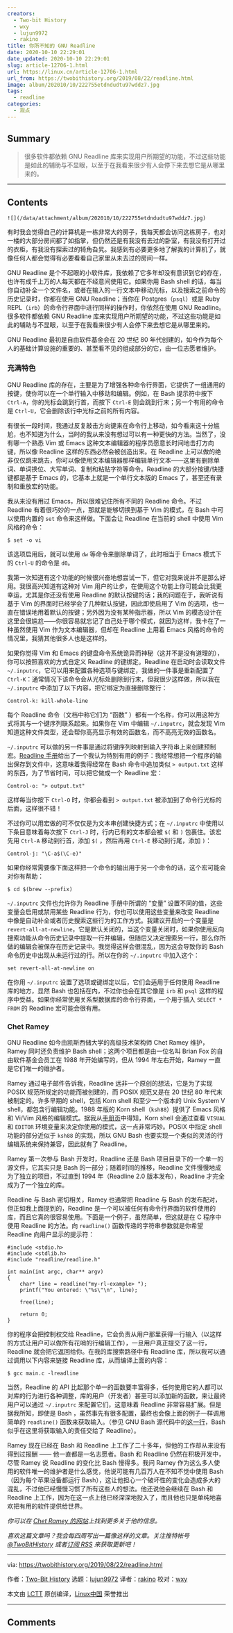 ```yaml
---
creators:
  - Two-bit History
  - wxy
  - lujun9972
  - rakino
title: 你所不知的 GNU Readline
date: 2020-10-10 22:29:01
date_updated: 2020-10-10 22:29:01
slug: article-12706-1.html
url: https://linux.cn/article-12706-1.html
url_from: https://twobithistory.org/2019/08/22/readline.html
image: album/202010/10/222755etdndudtu97wddz7.jpg
tags:
  - readline
categories:
  - 观点
---
```


## Summary

> 很多软件都依赖 GNU Readline 库来实现用户所期望的功能，不过这些功能是如此的辅助与不显眼，以至于在我看来很少有人会停下来去想它是从哪里来的。

***

<!-- more -->

## Contents

`![](/data/attachment/album/202010/10/222755etdndudtu97wddz7.jpg)`

有时我会觉得自己的计算机是一栋非常大的房子，我每天都会访问这栋房子，也对一楼的大部分房间都了如指掌，但仍然还是有我没有去过的卧室，有我没有打开过的衣柜，有我没有探索过的犄角旮旯。我感到有必要更多地了解我的计算机了，就像任何人都会觉得有必要看看自己家里从未去过的房间一样。

GNU Readline 是个不起眼的小软件库，我依赖了它多年却没有意识到它的存在，也许有成千上万的人每天都在不经意间使用它。如果你用 Bash shell 的话，每当你自动补全一个文件名，或者在输入的一行文本中移动光标，以及搜索之前命令的历史记录时，你都在使用 GNU Readline；当你在 Postgres（`psql`）或是 Ruby REPL（`irb`）的命令行界面中进行同样的操作时，你依然在使用 GNU Readline。很多软件都依赖 GNU Readline 库来实现用户所期望的功能，不过这些功能是如此的辅助与不显眼，以至于在我看来很少有人会停下来去想它是从哪里来的。

GNU Readline 最初是自由软件基金会在 20 世纪 80 年代创建的，如今作为每个人的基础计算设施的重要的、甚至看不见的组成部分的它，由一位志愿者维护。

### 充满特色

GNU Readline 库的存在，主要是为了增强各种命令行界面，它提供了一组通用的按键，使你可以在一个单行输入中移动和编辑。例如，在 Bash 提示符中按下 `Ctrl-A`，你的光标会跳到行首，而按下 `Ctrl-E` 则会跳到行末；另一个有用的命令是 `Ctrl-U`，它会删除该行中光标之前的所有内容。

有很长一段时间，我通过反复敲击方向键来在命令行上移动，如今看来这十分尴尬，也不知道为什么，当时的我从来没有想过可以有一种更快的方法。当然了，没有哪一个熟悉 Vim 或 Emacs 这种文本编辑器的程序员愿意长时间地击打方向键，所以像 Readline 这样的东西必然会被创造出来。在 Readline 上可以做的绝非仅仅跳来跳去，你可以像使用文本编辑器那样编辑单行文本——这里有删除单词、单词换位、大写单词、复制和粘贴字符等命令。Readline 的大部分按键/快捷键都是基于 Emacs 的，它基本上就是一个单行文本版的 Emacs 了，甚至还有录制和重放宏的功能。

我从来没有用过 Emacs，所以很难记住所有不同的 Readline 命令。不过 Readline 有着很巧妙的一点，那就是能够切换到基于 Vim 的模式，在 Bash 中可以使用内置的 `set` 命令来这样做。下面会让 Readline 在当前的 shell 中使用 Vim 风格的命令：

```shell
$ set -o vi
```

该选项启用后，就可以使用 `dw` 等命令来删除单词了，此时相当于 Emacs 模式下的 `Ctrl-U` 的命令是 `d0`。

我第一次知道有这个功能的时候很兴奋地想尝试一下，但它对我来说并不是那么好用。我很高兴知道有这种对 Vim 用户的让步，在使用这个功能上你可能会比我更幸运，尤其是你还没有使用 Readline 的默认按键的话；我的问题在于，我听说有基于 Vim 的界面时已经学会了几种默认按键，因此即使启用了 Vim 的选项，也一直在错误地用着默认的按键；另外因为没有某种指示器，所以 Vim 的模态设计在这里会很尴尬——你很容易就忘记了自己处于哪个模式，就因为这样，我卡在了一种虽然使用 Vim 作为文本编辑器，但却在 Readline 上用着 Emacs 风格的命令的情况里，我猜其他很多人也是这样的。

如果你觉得 Vim 和 Emacs 的键盘命令系统诡异而神秘（这并不是没有道理的），你可以按照喜欢的方式自定义 Readline 的键绑定。Readline 在启动时会读取文件 `~/.inputrc`，它可以用来配置各种选项与键绑定，我做的一件事是重新配置了 `Ctrl-K`：通常情况下该命令会从光标处删除到行末，但我很少这样做，所以我在 `~/.inputrc` 中添加了以下内容，把它绑定为直接删除整行：

```shell
Control-k: kill-whole-line
```

每个 Readline 命令（文档中称它们为 “函数” ）都有一个名称，你可以用这种方式将其与一个键序列联系起来。如果你在 Vim 中编辑 `~/.inputrc`，就会发现 Vim 知道这种文件类型，还会帮你高亮显示有效的函数名，而不高亮无效的函数名。

`~/.inputrc` 可以做的另一件事是通过将键序列映射到输入字符串上来创建预制宏。[Readline 手册](https://tiswww.case.edu/php/chet/readline/readline.html)给出了一个我认为特别有用的例子：我经常想把一个程序的输出保存到文件中，这意味着我得经常在 Bash 命令中追加类似 `> output.txt` 这样的东西，为了节省时间，可以把它做成一个 Readline 宏：

```shell
Control-o: "> output.txt"
```

这样每当你按下 `Ctrl-O` 时，你都会看到 `> output.txt` 被添加到了命令行光标的后面，这样很不错！

不过你可以用宏做的可不仅仅是为文本串创建快捷方式；在 `~/.inputrc` 中使用以下条目意味着每次按下 `Ctrl-J` 时，行内已有的文本都会被 `$(` 和 `)` 包裹住。该宏先用 `Ctrl-A` 移动到行首，添加 `$(` ，然后再用 `Ctrl-E` 移动到行尾，添加 `)`：

```shell
Control-j: "\C-a$(\C-e)"
```

如果你经常需要像下面这样把一个命令的输出用于另一个命令的话，这个宏可能会对你有帮助：

```shell
$ cd $(brew --prefix)
```

`~/.inputrc` 文件也允许你为 Readline 手册中所谓的 “变量” 设置不同的值，这些变量会启用或禁用某些 Readline 行为，你也可以使用这些变量来改变 Readline 中像是自动补全或者历史搜索这些行为的工作方式。我建议开启的一个变量是 `revert-all-at-newline`，它是默认关闭的，当这个变量关闭时，如果你使用反向搜索功能从命令历史记录中提取一行并编辑，但随后又决定搜索另一行，那么你所做的编辑会被保存在历史记录中。我觉得这样会很混乱，因为这会导致你的 Bash 命令历史中出现从未运行过的行。所以在你的 `~/.inputrc` 中加入这个：

```shell
set revert-all-at-newline on
```

在你用 `~/.inputrc` 设置了选项或键绑定以后，它们会适用于任何使用 Readline 库的地方，显然 Bash 也包括在内，不过你也会在其它像是 `irb` 和 `psql` 这样的程序中受益。如果你经常使用关系型数据库的命令行界面，一个用于插入 `SELECT * FROM` 的 Readline 宏可能会很有用。

### Chet Ramey

GNU Readline 如今由凯斯西储大学的高级技术架构师 Chet Ramey 维护，Ramey 同时还负责维护 Bash shell；这两个项目都是由一位名叫 Brian Fox 的自由软件基金会员工在 1988 年开始编写的，但从 1994 年左右开始，Ramey 一直是它们唯一的维护者。

Ramey 通过电子邮件告诉我，Readline 远非一个原创的想法，它是为了实现 POSIX 规范所规定的功能而被创建的，而 POSIX 规范又是在 20 世纪 80 年代末被制定的。许多早期的 shell，包括 Korn shell 和至少一个版本的 Unix System V shell，都包含行编辑功能。1988 年版的 Korn shell（`ksh88`）提供了 Emacs 风格和 Vi/Vim 风格的编辑模式。据我从[手册页](https://web.archive.org/web/20151105130220/http://www2.research.att.com/sw/download/man/man1/ksh88.html)中得知，Korn shell 会通过查看 `VISUAL` 和 `EDITOR` 环境变量来决定你使用的模式，这一点非常巧妙。POSIX 中指定 shell 功能的部分近似于 `ksh88` 的实现，所以 GNU Bash 也要实现一个类似的灵活的行编辑系统来保持兼容，因此就有了 Readline。

Ramey 第一次参与 Bash 开发时，Readline 还是 Bash 项目目录下的一个单一的源文件，它其实只是 Bash 的一部分；随着时间的推移，Readline 文件慢慢地成为了独立的项目，不过直到 1994 年（Readline 2.0 版本发布），Readline 才完全成为了一个独立的库。

Readline 与 Bash 密切相关，Ramey 也通常把 Readline 与 Bash 的发布配对，但正如我上面提到的，Readline 是一个可以被任何有命令行界面的软件使用的库，而且它真的很容易使用。下面是一个例子，虽然简单，但这就是在 C 程序中使用 Readline 的方法。向 `readline()` 函数传递的字符串参数就是你希望 Readline 向用户显示的提示符：

```shell
#include <stdio.h>
#include <stdlib.h>
#include "readline/readline.h"

int main(int argc, char** argv)
{
    char* line = readline("my-rl-example> ");
    printf("You entered: \"%s\"\n", line);

    free(line);

    return 0;
}
```

你的程序会把控制权交给 Readline，它会负责从用户那里获得一行输入（以这样的方式让用户可以做所有花哨的行编辑工作），一旦用户真正提交了这一行，Readline 就会把它返回给你。在我的库搜索路径中有 Readline 库，所以我可以通过调用以下内容来链接 Readline 库，从而编译上面的内容：

```shell
$ gcc main.c -lreadline
```

当然，Readline 的 API 比起那个单一的函数要丰富得多，任何使用它的人都可以对库的行为进行各种调整，库的用户（开发者）甚至可以添加新的函数，来让最终用户可以通过 `~/.inputrc` 来配置它们，这意味着 Readline 非常容易扩展。但是据我所知，即使是 Bash ，虽然事先有很多配置，最终也会像上面的例子一样调用简单的 `readline()` 函数来获取输入。（参见 GNU Bash 源代码中的[这一行](https://github.com/bminor/bash/blob/9f597fd10993313262cab400bf3c46ffb3f6fd1e/parse.y#L1487)，Bash 似乎在这里将获取输入的责任交给了 Readline）。

Ramey 现在已经在 Bash 和 Readline 上工作了二十多年，但他的工作却从来没有得到过报酬 —— 他一直都是一名志愿者。Bash 和 Readline 仍然在积极开发中，尽管 Ramey 说 Readline 的变化比 Bash 慢得多。我问 Ramey 作为这么多人使用的软件唯一的维护者是什么感觉，他说可能有几百万人在不知不觉中使用 Bash（因为每个苹果设备都运行 Bash），这让他担心一个破坏性的变化会造成多大的混乱，不过他已经慢慢习惯了所有这些人的想法。他还说他会继续在 Bash 和 Readline 上工作，因为在这一点上他已经深深地投入了，而且他也只是单纯地喜欢把有用的软件提供给世界。

*你可以在 [Chet Ramey 的网站](https://tiswww.case.edu/php/chet/)上找到更多关于他的信息。*

*喜欢这篇文章吗？我会每四周写出一篇像这样的文章。关注推特帐号 [@TwoBitHistory](https://twitter.com/TwoBitHistory) 或者[订阅 RSS](https://twobithistory.org/feed.xml) 来获取更新吧！*

---

via: <https://twobithistory.org/2019/08/22/readline.html>

作者：[Two-Bit History](https://twobithistory.org) 选题：[lujun9972](https://github.com/lujun9972) 译者：[rakino](https://github.com/rakino) 校对：[wxy](https://github.com/wxy)

本文由 [LCTT](https://github.com/LCTT/TranslateProject) 原创编译，[Linux中国](https://linux.cn/) 荣誉推出

***

## Comments
